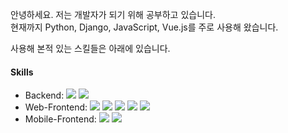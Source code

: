 안녕하세요. 저는 개발자가 되기 위해 공부하고 있습니다. <br/>
현재까지 Python, Django, JavaScript, Vue.js를 주로 사용해 왔습니다.

사용해 본적 있는 스킬들은 아래에 있습니다.


#### Skills
- Backend: <img src="https://img.shields.io/badge/Python-3776AB?style=flat-square&logo=Python&logoColor=white"/> <img src="https://img.shields.io/badge/Django-092E20?style=flat-square&logo=Django&logoColor=white"/>
- Web-Frontend: <img src="https://img.shields.io/badge/JavaScript-F7DF1E?style=flat-square&logo=JavaScript&logoColor=white"/> <img src="https://img.shields.io/badge/VueJs-4FC08D?style=flat-square&logo=Vue.Js&logoColor=white"/> <img src="https://img.shields.io/badge/HTML5-E34F26?style=flat-square&logo=HTML5&logoColor=white"/> <img src="https://img.shields.io/badge/CSS3-1572B6?style=flat-square&logo=CSS3&logoColor=white"/> <img src="https://img.shields.io/badge/BootStrap-7952B3?style=flat-square&logo=Bootstrap&logoColor=white"/> 
- Mobile-Frontend: <img src="https://img.shields.io/badge/Kotlin-7F52FF?style=flat-square&logo=Kotlin&logoColor=white"/> <img src="https://img.shields.io/badge/Android-3DDC84?style=flat-square&logo=Android&logoColor=white"/>
<!---
HQkim/HQkim is a ✨ special ✨ repository because its `README.md` (this file) appears on your GitHub profile.
You can click the Preview link to take a look at your changes.
--->

